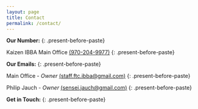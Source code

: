 ```yaml
---
layout: page
title: Contact
permalink: /contact/
---
```



**Our Number:**
{: .present-before-paste}

Kaizen IBBA Main Office&nbsp;[(970-204-9977)](tel:+19702049977)
{: .present-before-paste}

**Our Emails:**
{: .present-before-paste}

Main Office - *Owner* [(staff.ftc.ibba@gmail.com)](javascript:void(location.href='mailto:'+String.fromCharCode(115,116,97,102,102,46,102,116,99,46,105,98,98,97,64,103,109,97,105,108,46,99,111,109)))
{: .present-before-paste}

Philip Jauch - *Owner* [(sensei.jauch@gmail.com)](javascript:void(location.href='mailto:'+String.fromCharCode(115,101,110,115,101,105,46,106,97,117,99,104,64,103,109,97,105,108,46,99,111,109)))
{: .present-before-paste}

**Get in Touch:**
{: .present-before-paste}
